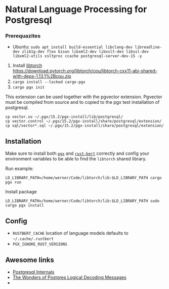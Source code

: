 # Natural Language Processing for Postgresql

### Prerequazites

* Ubuntu: `sudo apt install build-essential libclang-dev libreadline-dev zlib1g-dev flex bison libxml2-dev libxslt-dev libssl-dev libxml2-utils xsltproc ccache postgresql-server-dev-15 -y`

1. Install [libtorch](https://pytorch.org/get-started/locally/) \
   https://download.pytorch.org/libtorch/cpu/libtorch-cxx11-abi-shared-with-deps-1.13.1%2Bcpu.zip
2. `cargo install --locked cargo-pgx`
3. `cargo pgx init`

This extension can be used together with the pgvector extension.
Pgvector must be compiled from source and to copied to the pgx test installation of postgresql.

    cp vector.so ~/.pgx/15.2/pgx-install/lib/postgresql/
    cp vector.control ~/.pgx/15.2/pgx-install/share/postgresql/extension/
    cp sql/vector*.sql ~/.pgx/15.2/pgx-install/share/postgresql/extension/

## Installation

Make sure to install both [`pgx`](https://crates.io/crates/pgx) and [`rust-bert`](https://crates.io/crates/rust-bert) correctly
and config your environment variables to be able to find the `libtorch` shared library.

Run example:

    LD_LIBRARY_PATH=/home/werner/Code/libtorch/lib:$LD_LIBRARY_PATH cargo pgx run

Install package

    LD_LIBRARY_PATH=/home/werner/Code/libtorch/lib:$LD_LIBRARY_PATH sudo cargo pgx install

## Config
* `RUSTBERT_CACHE` location of language models defaults to `~/.cache/.rustbert`
* `PGX_IGNORE_RUST_VERSIONS`

## Awesome links

* [Postgresql Internals](https://postgrespro.com/community/books/internals)
* [The Wonders of Postgres Logical Decoding Messages](https://www.infoq.com/articles/wonders-of-postgres-logical-decoding-messages/)
* 
   
